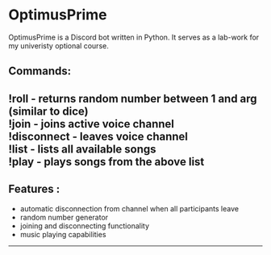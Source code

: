 # OptimusPrime

OptimusPrime is a Discord bot written in Python. It serves as a lab-work for my univeristy optional course. 

Commands:
-------------------------------------------------------------------------
!roll <arg> - returns random number between 1 and arg (similar to dice) <br />
!join - joins active voice channel <br />
!disconnect - leaves voice channel <br />
!list - lists all available songs <br />
!play <filename> - plays songs from the above list 
-------------------------------------------------------------------------
Features :
-------------------------------------------------------------------------
  - automatic disconnection from channel when all participants leave <br />
  - random number generator <br />
  - joining and disconnecting functionality <br />
  - music playing capabilities <br />
------------------------------------------------------------------------
  
  
  
  
